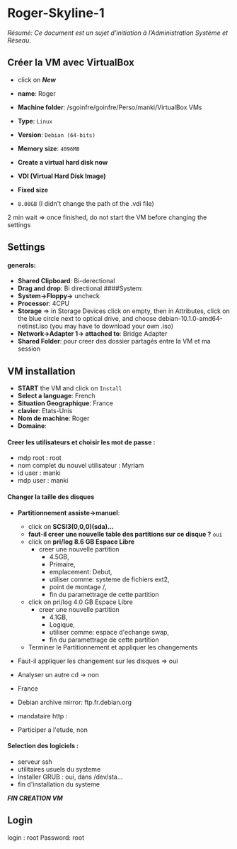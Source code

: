 # Roger-Skyline-1

*Résumé: Ce document est un sujet d’initiation à l’Administration Système et Réseau.*

## Créer la VM avec VirtualBox

- click on *__New__*
- __name__: Roger
- __Machine folder__: /sgoinfre/goinfre/Perso/manki/VirtualBox VMs
- __Type__: ```Linux```
- __Version__: ```Debian (64-bits)```

- __Memory size__: ```4096MB```

- __Create a virtual hard disk now__

- __VDI (Virtual Hard Disk Image)__

- __Fixed size__

- ```8.00GB``` (I didn't change the path of the .vdi file)

2 min wait => once finished, do not start the VM before changing the settings

## Settings
#### generals:
- __Shared Clipboard__: Bi-derectional
- __Drag and drop__: Bi directional
####System:
- __System->Floppy->__ uncheck
- __Processor__: 4CPU
- __Storage__ => in Storage Devices click on empty, then in Attributes, click
on the blue circle next to optical drive, and choose debian-10.1.0-amd64-netinst.iso
(you may have to download your own .iso)
- __Network->Adapter 1-> attached to__: Bridge Adapter
- __Shared Folder__: pour creer des dossier partagés entre la VM et ma session

## VM installation 
- __START__ the VM and click on ```Install```
- __Select a language__: French
- __Situation Geographique__: France
- __clavier__: Etats-Unis
- __Nom de machine__: Roger
- __Domaine__: <empty>

#### Creer les utilisateurs et choisir les mot de passe :
- mdp root : root
- nom complet du nouvel utilisateur : Myriam
- id user : manki
- mdp user : manki

#### Changer la taille des disques
- __Partitionnement assiste->manuel__:
  - click on __SCSI3(0,0,0)(sda)...__
  - __faut-il creer une nouvelle table des partitions sur ce disque ?__ ```oui```
  - click on __pri/log 8.6 GB Espace Libre__
    - creer une nouvelle partition
      - 4.5GB,
      - Primaire,
      - emplacement: Debut,
      - utiliser comme: systeme de fichiers ext2,
      - point de montage /,
      - fin du paramettrage de cette partition
  - click on pri/log 4.0 GB Espace Libre
    - creer une nouvelle partition
      - 4.1GB,
      - Logique,
      - utiliser comme: espace d'echange swap,
      - fin du paramettrage de cette partition
  - Terminer le Partitionnement et appliquer les changements
- Faut-il appliquer les changement sur les disques => oui

- Analyser un autre cd -> non
- France
- Debian archive mirror: ftp.fr.debian.org
- mandataire http : <leave empty>
- Participer a l'etude, non

#### Selection des logiciels :
- serveur ssh
- utilitaires usuels du systeme
- Installer GRUB : oui, dans /dev/sta...
- fin d'installation du systeme

*__FIN CREATION VM__*

## Login
login : root
Password: root 
